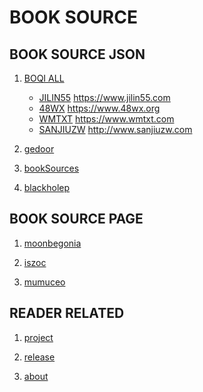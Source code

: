 BOOK SOURCE
===========

BOOK SOURCE JSON
----------------

1. [BOQI ALL](booksource/boqi.json)

   * [JILIN55](booksource/jililn55.com.json)
       <https://www.jilin55.com>
   * [48WX](booksource/48wx.org.json)
       <https://www.48wx.org>
   * [WMTXT](booksource/wmtxt.com.json)
       <https://www.wmtxt.com>
   * [SANJIUZW](booksource/sanjiuzw.com.json)
       <http://www.sanjiuzw.com>

2. [gedoor](https://gedoor.github.io/MyBookshelf/bookSource.json)
3. [bookSources](https://booksources.github.io)
4. [blackholep](https://blackholep.github.io/20190815set1)

BOOK SOURCE PAGE
----------------

1. [moonbegonia](https://moonbegonia.github.io/Source/)

2. [iszoc](http://ku.iszoc.com)

3. [mumuceo](http://ku.mumuceo.com)

READER RELATED
--------------

1. [project](https://github.com/gedoor/MyBookshelf)

2. [release](https://www.coolapk.com/apk/com.gedoor.moneybook)

3. [about](https://gedoor.github.io/MyBookshelf/)
